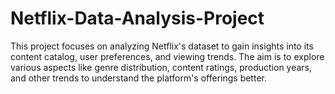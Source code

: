 # Netflix-Data-Analysis-Project
This project focuses on analyzing Netflix's dataset to gain insights into its content catalog, user preferences, and viewing trends. The aim is to explore various aspects like genre distribution, content ratings, production years, and other trends to understand the platform's offerings better.
